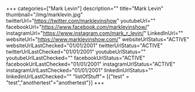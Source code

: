 +++
categories=["Mark Levin"]
description=""
title="Mark Levin"
thumbnail="/img/marklevin.jpg"
twitterUrl="https://twitter.com/marklevinshow"
youtubeUrl=""
facebookUrl="https://www.facebook.com/marklevinshow/"
instagramUrl="https://www.instagram.com/mark_r_levin/"
LinkedInUrl=""
websiteUrl="https://www.marklevinshow.com/"
websiteUrlStatus="ACTIVE"
websiteUrlLastChecked="01/01/2001"
twitterUrlStatus="ACTIVE"
twitterUrlLastChecked="01/01/2001"
youtubeUrlStatus=""
youtubeUrlLastChecked=""
facebookUrlStatus="ACTIVE"
facebookUrlLastChecked="01/01/2001"
instagramUrlStatus="ACTIVE"
instagramUrlLastChecked="01/01/2001"
linkedinUrlStatus=""
linkedinUrlLastChecked=""
"listOfStuff"= [{"test" = "test","anothertest"="anothertest"}]
+++
